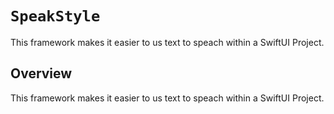 # ``SpeakStyle``

This framework makes it easier to us text to speach within a SwiftUI Project.

## Overview

This framework makes it easier to us text to speach within a SwiftUI Project. 

